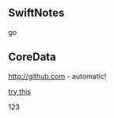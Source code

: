 ## SwiftNotes

go

## CoreData


http://github.com - automatic!


[try this](https://github.com/dogteeth/SwiftNotes/blob/main/test.swift)


123

